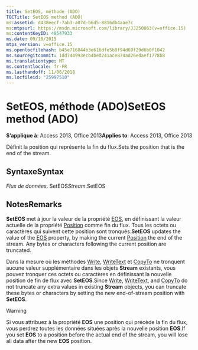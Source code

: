 ```yaml
---
title: SetEOS, méthode (ADO)
TOCTitle: SetEOS method (ADO)
ms:assetid: d438eecf-7ab3-a07d-b6d5-8816db4aae7c
ms:mtpsurl: https://msdn.microsoft.com/library/JJ250063(v=office.15)
ms:contentKeyID: 48547933
ms.date: 09/18/2015
mtps_version: v=office.15
ms.openlocfilehash: b45e716844b3e616dfe5b8f94d69f29d6b0f1042
ms.sourcegitcommit: 1dd744993ecb4bed241ace874ad26edaef1778b8
ms.translationtype: MT
ms.contentlocale: fr-FR
ms.lasthandoff: 11/06/2018
ms.locfileid: "25997510"
---
```

# <a name="seteos-method-ado"></a><span data-ttu-id="6fd5a-102">SetEOS, méthode (ADO)</span><span class="sxs-lookup"><span data-stu-id="6fd5a-102">SetEOS method (ADO)</span></span>

<span data-ttu-id="6fd5a-103">**S’applique à**: Access 2013, Office 2013</span><span class="sxs-lookup"><span data-stu-id="6fd5a-103">**Applies to**: Access 2013, Office 2013</span></span>

<span data-ttu-id="6fd5a-104">Définit la position qui représente la fin du flux.</span><span class="sxs-lookup"><span data-stu-id="6fd5a-104">Sets the position that is the end of the stream.</span></span>

## <a name="syntax"></a><span data-ttu-id="6fd5a-105">Syntaxe</span><span class="sxs-lookup"><span data-stu-id="6fd5a-105">Syntax</span></span>

<span data-ttu-id="6fd5a-106">*Flux de données*. SetEOS</span><span class="sxs-lookup"><span data-stu-id="6fd5a-106">*Stream*.SetEOS</span></span>

## <a name="remarks"></a><span data-ttu-id="6fd5a-107">Notes</span><span class="sxs-lookup"><span data-stu-id="6fd5a-107">Remarks</span></span>

<span data-ttu-id="6fd5a-p101">**SetEOS** met à jour la valeur de la propriété [EOS](eos-property-ado.md), en définissant la valeur actuelle de la propriété [Position](position-property-ado.md) comme fin du flux. Tous les octets ou caractères qui suivent cette position sont tronqués.</span><span class="sxs-lookup"><span data-stu-id="6fd5a-p101">**SetEOS** updates the value of the [EOS](eos-property-ado.md) property, by making the current [Position](position-property-ado.md) the end of the stream. Any bytes or characters following the current position are truncated.</span></span>

<span data-ttu-id="6fd5a-110">Dans la mesure où les méthodes [Write](write-method-ado.md), [WriteText](writetext-method-ado.md) et [CopyTo](copyto-method-ado.md) ne tronquent aucune valeur supplémentaire dans les objets **Stream** existants, vous pouvez tronquer ces octets ou caractères en définissant la nouvelle position de fin de flux avec **SetEOS**.</span><span class="sxs-lookup"><span data-stu-id="6fd5a-110">Since [Write](write-method-ado.md), [WriteText](writetext-method-ado.md), and [CopyTo](copyto-method-ado.md) do not truncate any extra values in existing **Stream** objects, you can truncate these bytes or characters by setting the new end-of-stream position with **SetEOS**.</span></span>

> [!WARNING]
> <span data-ttu-id="6fd5a-111">Si vous attribuez à la propriété **EOS** une position qui précède la fin du flux, vous perdrez toutes les données situées après la nouvelle position **EOS**.</span><span class="sxs-lookup"><span data-stu-id="6fd5a-111">If you set **EOS** to a position before the actual end of the stream, you will lose all data after the new **EOS** position.</span></span>